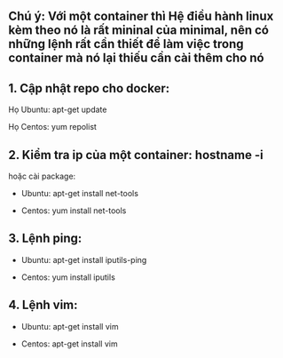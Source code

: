## Chú ý: Với một container thì Hệ điều hành linux kèm theo nó là rất mininal của minimal, nên có những lệnh rất cần thiết để làm việc trong container mà nó lại thiếu cần cài thêm cho nó

 ## 1. Cập nhật repo cho docker:

Họ Ubuntu: apt-get update

Họ Centos: yum repolist

## 2. Kiểm tra ip của một container: hostname -i
hoặc cài package: 

- Ubuntu: apt-get install net-tools

- Centos: yum install net-tools

## 3. Lệnh ping: 

- Ubuntu: apt-get install iputils-ping

- Centos: yum install iputils

## 4. Lệnh vim: 

- Ubuntu: apt-get install vim

- Centos: apt-get install vim 


